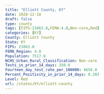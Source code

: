 ```yaml
---
title: "Elliott County, KY"
date: 2020-12-18
draft: false
type: county
tags: [FIPS:21063.0,FEMA:4.0,Non-core,Red]
categories: [KY]
County: Elliott County
State: KY
FIPS: 21063.0
FEMA_Region: 4.0
Population: 7517.0
NCHS_Urban_Rural_Classification: Non-core
Tests_in_prior_14_days: 350.0
Fourteen_day_test_rate_per_100000: 4656.0
Percent_Positivity_in_prior_14_days: 0.203
Level: Red
url: /states/KY/elliott-county
---
```



